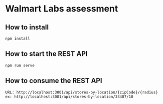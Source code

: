 # Walmart Labs assessment
## How to install
```
npm install
```

## How to start the REST API
```
npm run serve
```

## How to consume the REST API
```
URL: http://localhost:3001/api/stores-by-location/{zipCode}/{radius}
ex: http://localhost:3001/api/stores-by-location/33487/10
```
